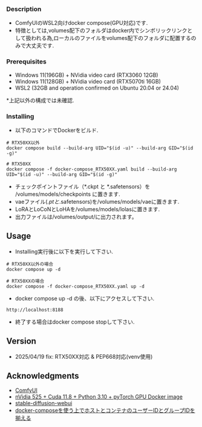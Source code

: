 ### Description
* ComfyUIのWSL2向けdocker compose(GPU対応)です.
* 特徴としては,volumes配下のフォルダはdocker内でシンボリックリンクとして扱われる為,ローカルのファイルをvolumes配下のフォルダに配置するのみで大丈夫です.

### Prerequisites

* Windows 11(196GB) + NVidia video card (RTX3060 12GB)
* Windows 11(128GB) + NVidia video card (RTX5070ti 16GB)
* WSL2 (32GB and operation confirmed on Ubuntu 20.04 or 24.04)

*上記以外の構成では未確認.

### Installing

* 以下のコマンドでDockerをビルド.
```
# RTX50XX以外
docker compose build --build-arg UID="$(id -u)" --build-arg GID="$(id -g)" 
```
```
# RTX50XX
docker compose -f docker-compose_RTX50XX.yaml build --build-arg UID="$(id -u)" --build-arg GID="$(id -g)" 
```

* チェックポイントファイル（*.ckpt と *.safetensors）を /volumes/models/checkpoints に置きます.
* vaeファイル(*.ptと*.safetensors)を/volumes/models/vaeに置きます.
* LoRAとLoCoNとLoHAを/volumes/models/lolasに置きます.
* 出力ファイルは/volumes/output/に出力されます。

## Usage

* Installing実行後に以下を実行して下さい.
```
# RTX50XX以外の場合
docker compose up -d
```
```
# RTX50XXの場合
docker compose -f docker-compose_RTX50XX.yaml up -d
```
* docker compose up -d の後、以下にアクセスして下さい.
```
http://localhost:8188
```
* 終了する場合はdocker compose stopして下さい.

## Version

* 2025/04/19 fix: RTX50XX対応 & PEP668対応(venv使用)

## Acknowledgments

* [ComfyUI](https://github.com/comfyanonymous/ComfyUI) 
* [nVidia 525 + Cuda 11.8 + Python 3.10 + pyTorch GPU Docker image](https://dev.to/ordigital/nvidia-525-cuda-118-python-310-pytorch-gpu-docker-image-1l4a)
* [stable-diffusion-webui](https://github.com/AUTOMATIC1111/stable-diffusion-webui) 
* [docker-composeを使う上でホストとコンテナのユーザーIDとグループIDを揃える](https://qiita.com/ma-me/items/c80f7f8bf9a61cbd21f7)
